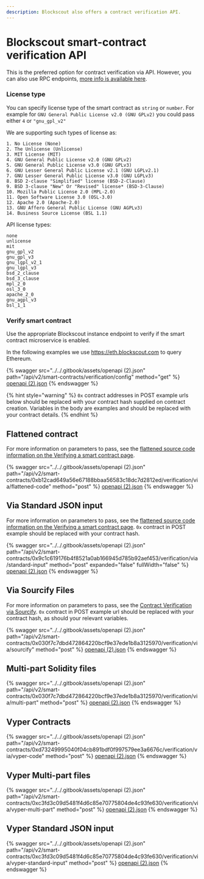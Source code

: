 ```yaml
---
description: Blockscout also offers a contract verification API.
---
```


# Blockscout smart-contract verification API

This is the preferred option for contract verification via API. However, you can also use RPC endpoints, [more info is available here](../api/rpc-endpoints/contract.md#verify-a-contract-with-its-source-code-and-contract-creation-information).

### License type

You can specify license type of the smart contract as `string` or `number`. For example for `GNU General Public License v2.0 (GNU GPLv2)` you could pass either `4` or `"gnu_gpl_v2"`

We are supporting such types of license as:

```
1. No License (None)
2. The Unlicense (Unlicense)
3. MIT License (MIT)
4. GNU General Public License v2.0 (GNU GPLv2)
5. GNU General Public License v3.0 (GNU GPLv3)
6. GNU Lesser General Public License v2.1 (GNU LGPLv2.1)
7. GNU Lesser General Public License v3.0 (GNU LGPLv3)
8. BSD 2-clause "Simplified" license (BSD-2-Clause)
9. BSD 3-clause "New" Or "Revised" license* (BSD-3-Clause)
10. Mozilla Public License 2.0 (MPL-2.0)
11. Open Software License 3.0 (OSL-3.0)
12. Apache 2.0 (Apache-2.0)
13. GNU Affero General Public License (GNU AGPLv3)
14. Business Source License (BSL 1.1)
```

API license types:

```
none
unlicense
mit
gnu_gpl_v2
gnu_gpl_v3
gnu_lgpl_v2_1
gnu_lgpl_v3
bsd_2_clause
bsd_3_clause
mpl_2_0
osl_3_0
apache_2_0
gnu_agpl_v3
bsl_1_1
```

### Verify smart contract

Use the appropriate Blockscout instance endpoint to verify if the smart contract microservice is enabled.

In the following examples we use https://eth.blockscout.com to query Ethereum.

{% swagger src="../../.gitbook/assets/openapi (2).json" path="/api/v2/smart-contracts/verification/config" method="get" %}
[openapi (2).json](<../../.gitbook/assets/openapi (2).json>)
{% endswagger %}

{% hint style="warning" %}
`0x` contract addresses in POST example urls below should be replaced with your contract hash supplied on contract creation. Variables in the body are examples and should be replaced with your contract details.
{% endhint %}

## Flattened contract

For more information on parameters to pass, see the [flattened source code information on the Verifying a smart contract page](./#via-flattened-source-code).

{% swagger src="../../.gitbook/assets/openapi (2).json" path="/api/v2/smart-contracts/0xb12cad649a56e67188bbaa56583c18dc7d2812ed/verification/via/flattened-code" method="post" %}
[openapi (2).json](<../../.gitbook/assets/openapi (2).json>)
{% endswagger %}

## Via Standard JSON input

For more information on parameters to pass, see the [flattened source code information on the Verifying a smart contract page](./#via-flattened-source-code). `0x` contract in POST example should be replaced with your contract hash.

{% swagger src="../../.gitbook/assets/openapi (2).json" path="/api/v2/smart-contracts/0x9c1c619176b4f8521a0ab166945d785b92aef453/verification/via/standard-input" method="post" expanded="false" fullWidth="false" %}
[openapi (2).json](<../../.gitbook/assets/openapi (2).json>)
{% endswagger %}

## Via Sourcify Files

For more information on parameters to pass, see the [Contract Verification via Sourcify](contracts-verification-via-sourcify.md). `0x` contract in POST example url should be replaced with your contract hash, as should your relevant variables.

{% swagger src="../../.gitbook/assets/openapi (2).json" path="/api/v2/smart-contracts/0x030f7c7dbd472864220bcf9e37ede1b8a3125970/verification/via/sourcify" method="post" %}
[openapi (2).json](<../../.gitbook/assets/openapi (2).json>)
{% endswagger %}

## Multi-part Solidity files

{% swagger src="../../.gitbook/assets/openapi (2).json" path="/api/v2/smart-contracts/0x030f7c7dbd472864220bcf9e37ede1b8a3125970/verification/via/multi-part" method="post" %}
[openapi (2).json](<../../.gitbook/assets/openapi (2).json>)
{% endswagger %}

## Vyper Contracts

{% swagger src="../../.gitbook/assets/openapi (2).json" path="/api/v2/smart-contracts/0xd73249995040f04cb891bdf0f997579ee3a6676c/verification/via/vyper-code" method="post" %}
[openapi (2).json](<../../.gitbook/assets/openapi (2).json>)
{% endswagger %}

## Vyper Multi-part files

{% swagger src="../../.gitbook/assets/openapi (2).json" path="/api/v2/smart-contracts/0xc3fd3c09d5481f4d6c85e70775804de4c93fe630/verification/via/vyper-multi-part" method="post" %}
[openapi (2).json](<../../.gitbook/assets/openapi (2).json>)
{% endswagger %}

## Vyper Standard JSON input

{% swagger src="../../.gitbook/assets/openapi (2).json" path="/api/v2/smart-contracts/0xc3fd3c09d5481f4d6c85e70775804de4c93fe630/verification/via/vyper-standard-input" method="post" %}
[openapi (2).json](<../../.gitbook/assets/openapi (2).json>)
{% endswagger %}
